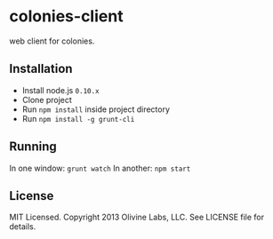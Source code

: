 colonies-client
===============

web client for colonies.

Installation
------------

* Install node.js `0.10.x`
* Clone project
* Run `npm install` inside project directory
* Run `npm install -g grunt-cli`

Running
-------

In one window: `grunt watch`
In another: `npm start`

License
-------

MIT Licensed. Copyright 2013 Olivine Labs, LLC. See LICENSE file for details.
